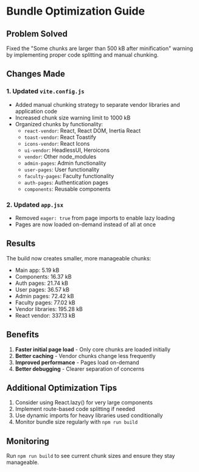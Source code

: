# Bundle Optimization Guide

## Problem Solved
Fixed the "Some chunks are larger than 500 kB after minification" warning by implementing proper code splitting and manual chunking.

## Changes Made

### 1. Updated `vite.config.js`
- Added manual chunking strategy to separate vendor libraries and application code
- Increased chunk size warning limit to 1000 kB
- Organized chunks by functionality:
  - `react-vendor`: React, React DOM, Inertia React
  - `toast-vendor`: React Toastify
  - `icons-vendor`: React Icons
  - `ui-vendor`: HeadlessUI, Heroicons
  - `vendor`: Other node_modules
  - `admin-pages`: Admin functionality
  - `user-pages`: User functionality  
  - `faculty-pages`: Faculty functionality
  - `auth-pages`: Authentication pages
  - `components`: Reusable components

### 2. Updated `app.jsx`
- Removed `eager: true` from page imports to enable lazy loading
- Pages are now loaded on-demand instead of all at once

## Results
The build now creates smaller, more manageable chunks:
- Main app: 5.19 kB
- Components: 16.37 kB
- Auth pages: 21.74 kB
- User pages: 36.57 kB
- Admin pages: 72.42 kB
- Faculty pages: 77.02 kB
- Vendor libraries: 195.28 kB
- React vendor: 337.13 kB

## Benefits
1. **Faster initial page load** - Only core chunks are loaded initially
2. **Better caching** - Vendor chunks change less frequently
3. **Improved performance** - Pages load on-demand
4. **Better debugging** - Clearer separation of concerns

## Additional Optimization Tips
1. Consider using React.lazy() for very large components
2. Implement route-based code splitting if needed
3. Use dynamic imports for heavy libraries used conditionally
4. Monitor bundle size regularly with `npm run build`

## Monitoring
Run `npm run build` to see current chunk sizes and ensure they stay manageable.